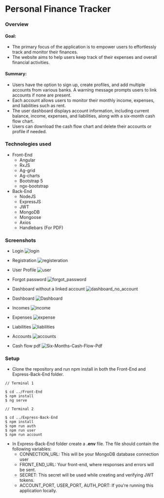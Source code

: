 # Personal Finance Tracker
### Overview
#### Goal:
- The primary focus of the application is to empower users to effortlessly track and monitor their finances.
- The website aims to help users keep track of their expenses and overall financial activities.
#### Summary:
- Users have the option to sign up, create profiles, and add multiple accounts from various banks. A warning message prompts users to link accounts if none are present. 
- Each account allows users to monitor their monthly income, expenses, and liabilities such as rent. 
- The user dashboard displays account information, including current balance, income, expenses, and liabilities, along with a six-month cash flow chart. 
- Users can download the cash flow chart and delete their accounts or profile if needed.
### Technologies used
- Front-End
  - Angular
  - RxJS
  - Ag-grid
  - Ag-charts
  - Bootstrap 5
  - ngx-bootstrap
- Back-End
  - NodeJS
  - ExpressJS
  - JWT
  - MongoDB
  - Mongoose
  - Axios
  - Handlebars (For PDF)
### Screenshots
- Login
  ![login](https://github.com/Kartik-Hirijaganer/Personal-Finance-Manager/assets/65550498/c6b9cc5b-d052-4781-8eba-5816c91ab70a)
  
- Registration
  ![registeration](https://github.com/Kartik-Hirijaganer/Personal-Finance-Manager/assets/65550498/3a51445c-9a18-4986-b2c8-58e08bee0f7f)
  
- User Profile
  ![user](https://github.com/Kartik-Hirijaganer/Personal-Finance-Manager/assets/65550498/1fa007e3-b4a3-439c-8388-5727803f8086)
  
- Forgot password
  ![forgot_password](https://github.com/Kartik-Hirijaganer/Personal-Finance-Manager/assets/65550498/2b84d014-b031-42bf-a385-16a24f9eaf1d)
  
- Dashboard without a linked account
  ![dashboard_no_account](https://github.com/Kartik-Hirijaganer/Personal-Finance-Manager/assets/65550498/ca1e75cc-f9b3-4547-bc9b-19247a2b1454)
  
- Dashboard
  ![Dashboard](https://github.com/Kartik-Hirijaganer/Personal-Finance-Manager/assets/65550498/6d6aa8d5-6a7c-4986-bdd4-401d5190df4e)
  
- Incomes
  ![income](https://github.com/Kartik-Hirijaganer/Personal-Finance-Manager/assets/65550498/73fbab95-6d65-4031-88fc-ae4050a6df27)
  
- Expenses
  ![expense](https://github.com/Kartik-Hirijaganer/Personal-Finance-Manager/assets/65550498/929bd0ed-a280-4ed1-b1bd-debdbd0e4050)
  
- Liabilities
  ![liabilities](https://github.com/Kartik-Hirijaganer/Personal-Finance-Manager/assets/65550498/3c015e28-2973-44d5-a7d1-6a2760306613)
  
- Accounts
  ![accounts](https://github.com/Kartik-Hirijaganer/Personal-Finance-Manager/assets/65550498/60702586-294f-4b54-a77f-cc516662b920)
  
- Cash flow pdf
  ![Six-Months-Cash-Flow-Pdf](https://github.com/Kartik-Hirijaganer/Personal-Finance-Manager/assets/65550498/0156e6fc-206e-4c62-b44e-bbb99c45dffa)

### Setup
- Clone the repository and run npm install in both the Front-End and Express-Back-End folder.
 ```
// Terminal 1

$ cd ../Front-End
$ npm install
$ ng serve

// Terminal 2

$ cd ../Express-Back-End
$ npm install
$ npm run auth
$ npm run user
$ npm run account
```
- In Express-Back-End folder create a **.env** file. The file should contain the following variables:
  - CONNECTION_URL: This will be your MongoDB database connection user
  - FRONT_END_URL: Your front-end, where responses and errors will be sent.
  - SECRET: This secret will be used while creating and verifying JWT tokens.
  - ACCOUNT_PORT, USER_PORT, AUTH_PORT: If you're running this application locally.
